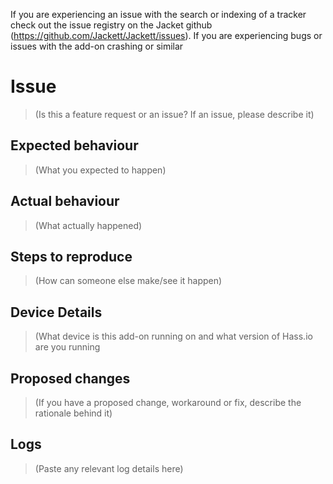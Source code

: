 If you are experiencing an issue with the search or indexing of a tracker check out the issue registry on the Jacket github (https://github.com/Jackett/Jackett/issues).
If you are experiencing bugs or issues with the add-on crashing or similar 

# Issue

> (Is this a feature request or an issue? If an issue, please describe it)

## Expected behaviour

> (What you expected to happen)

## Actual behaviour

> (What actually happened)

## Steps to reproduce

> (How can someone else make/see it happen)

## Device Details

> (What device is this add-on running on and what version of Hass.io are you running

## Proposed changes

> (If you have a proposed change, workaround or fix,
> describe the rationale behind it)

## Logs

> (Paste any relevant log details here)
